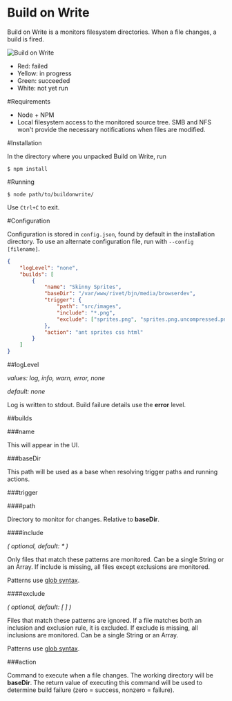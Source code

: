 Build on Write
==============

Build on Write is a monitors filesystem directories. When a file changes, a build is fired.

![Build on Write](https://aldaviva.com/portfolio/artwork/buildonwrite.png)

- Red: failed
- Yellow: in progress
- Green: succeeded
- White: not yet run

#Requirements

- Node + NPM
- Local filesystem access to the monitored source tree. SMB and NFS won't provide the necessary notifications when files are modified.

#Installation

In the directory where you unpacked Build on Write, run

	$ npm install


#Running

	$ node path/to/buildonwrite/

Use `Ctrl+C` to exit.

#Configuration

Configuration is stored in `config.json`, found by default in the installation directory. To use an alternate configuration file, run with `--config [filename]`.

```json
{
	"logLevel": "none",
	"builds": [
		{
			"name": "Skinny Sprites",
			"baseDir": "/var/www/rivet/bjn/media/browserdev",
			"trigger": {
				"path": "src/images",
				"include": "*.png",
				"exclude": ["sprites.png", "sprites.png.uncompressed.png"]
			},
			"action": "ant sprites css html"
		}
	]
}
```

##logLevel

*values: log, info, warn, error, none*

*default: none*

Log is written to stdout. Build failure details use the **error** level.

##builds

###name

This will appear in the UI.

###baseDir

This path will be used as a base when resolving trigger paths and running actions.

###trigger

####path

Directory to monitor for changes. Relative to **baseDir**.

####include

*( optional, default: * )*

Only files that match these patterns are monitored. Can be a single String or an Array. If include is missing, all files except exclusions are monitored.

Patterns use [glob syntax](https://github.com/isaacs/minimatch).

####exclude

*( optional, default: [ ] )*

Files that match these patterns are ignored. If a file matches both an inclusion and exclusion rule, it is excluded. If exclude is missing, all inclusions are monitored. Can be a single String or an Array.

Patterns use [glob syntax](https://github.com/isaacs/minimatch).

###action

Command to execute when a file changes. The working directory will be **baseDir**. The return value of executing this command will be used to determine build failure (zero = success, nonzero = failure).